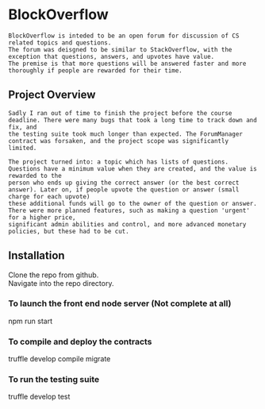 # BlockOverflow
    BlockOverflow is inteded to be an open forum for discussion of CS related topics and questions.  
    The forum was deisgned to be similar to StackOverflow, with the exception that questions, answers, and upvotes have value.  
    The premise is that more questions will be answered faster and more thoroughly if people are rewarded for their time.  

## Project Overview
    Sadly I ran out of time to finish the project before the course deadline. There were many bugs that took a long time to track down and fix, and
    the testing suite took much longer than expected. The ForumManager contract was forsaken, and the project scope was significantly limited.

    The project turned into: a topic which has lists of questions. Questions have a minimum value when they are created, and the value is rewarded to the
    person who ends up giving the correct answer (or the best correct answer). Later on, if people upvote the question or answer (small charge for each upvote)
    these additional funds will go to the owner of the question or answer. There were more planned features, such as making a question 'urgent' for a higher price,
    significant admin abilities and control, and more advanced monetary policies, but these had to be cut.

## Installation
Clone the repo from github.  
Navigate into the repo directory.  

### To launch the front end node server (Not complete at all)
npm run start

### To compile and deploy the contracts
truffle develop
compile
migrate

### To run the testing suite
truffle develop
test
